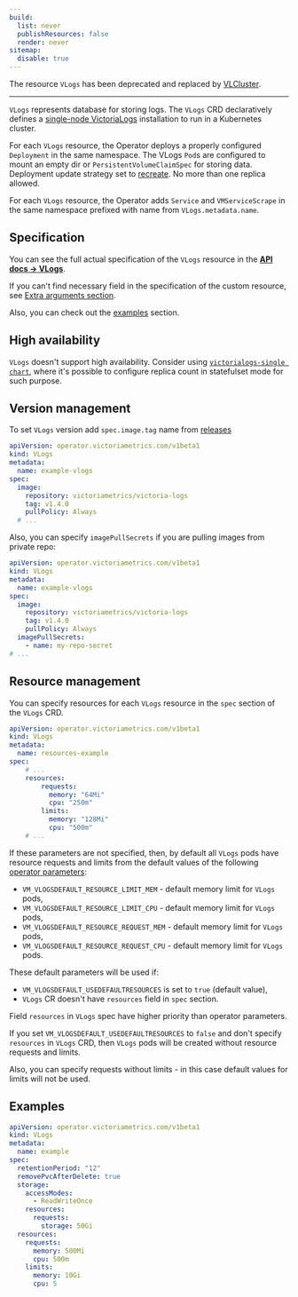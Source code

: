 ```yaml
---
build:
  list: never
  publishResources: false
  render: never
sitemap:
  disable: true
---
```


The resource `VLogs` has been deprecated and replaced by [VLCluster](https://docs.victoriametrics.com/operator/resources/vlcluster/).

---

`VLogs` represents database for storing logs.
The `VLogs` CRD declaratively defines a [single-node VictoriaLogs](https://docs.victoriametrics.com/victorialogs/)
installation to run in a Kubernetes cluster.

For each `VLogs` resource, the Operator deploys a properly configured `Deployment` in the same namespace.
The VLogs `Pod`s are configured to mount an empty dir or `PersistentVolumeClaimSpec` for storing data.
Deployment update strategy set to [recreate](https://kubernetes.io/docs/concepts/workloads/controllers/deployment/#recreate-deployment).
No more than one replica allowed.

For each `VLogs` resource, the Operator adds `Service` and `VMServiceScrape` in the same namespace prefixed with name from `VLogs.metadata.name`.

## Specification

You can see the full actual specification of the `VLogs` resource in the **[API docs -> VLogs](https://docs.victoriametrics.com/operator/api/#vlogs)**.

If you can't find necessary field in the specification of the custom resource,
see [Extra arguments section](https://docs.victoriametrics.com/operator/resources/#extra-arguments).

Also, you can check out the [examples](#examples) section.

## High availability

`VLogs` doesn't support high availability. Consider using [`victorialogs-single chart`](https://docs.victoriametrics.com/helm/victorialogs-single/), where it's possible to configure replica count in statefulset mode for such purpose.

## Version management

To set `VLogs` version add `spec.image.tag` name from [releases](https://github.com/VictoriaMetrics/VictoriaMetrics/releases)

```yaml
apiVersion: operator.victoriametrics.com/v1beta1
kind: VLogs
metadata:
  name: example-vlogs
spec:
  image:
    repository: victoriametrics/victoria-logs
    tag: v1.4.0
    pullPolicy: Always
  # ...
```

Also, you can specify `imagePullSecrets` if you are pulling images from private repo:

```yaml
apiVersion: operator.victoriametrics.com/v1beta1
kind: VLogs
metadata:
  name: example-vlogs
spec:
  image:
    repository: victoriametrics/victoria-logs
    tag: v1.4.0
    pullPolicy: Always
  imagePullSecrets:
    - name: my-repo-secret
# ...
```

## Resource management

You can specify resources for each `VLogs` resource in the `spec` section of the `VLogs` CRD.

```yaml
apiVersion: operator.victoriametrics.com/v1beta1
kind: VLogs
metadata:
  name: resources-example
spec:
    # ...
    resources:
        requests:
          memory: "64Mi"
          cpu: "250m"
        limits:
          memory: "128Mi"
          cpu: "500m"
    # ...
```

If these parameters are not specified, then,
by default all `VLogs` pods have resource requests and limits from the default values of the following [operator parameters](https://docs.victoriametrics.com/operator/configuration):

- `VM_VLOGSDEFAULT_RESOURCE_LIMIT_MEM` - default memory limit for `VLogs` pods,
- `VM_VLOGSDEFAULT_RESOURCE_LIMIT_CPU` - default memory limit for `VLogs` pods,
- `VM_VLOGSDEFAULT_RESOURCE_REQUEST_MEM` - default memory limit for `VLogs` pods,
- `VM_VLOGSDEFAULT_RESOURCE_REQUEST_CPU` - default memory limit for `VLogs` pods.

These default parameters will be used if:

- `VM_VLOGSDEFAULT_USEDEFAULTRESOURCES` is set to `true` (default value),
- `VLogs` CR doesn't have `resources` field in `spec` section.

Field `resources` in `VLogs` spec have higher priority than operator parameters.

If you set `VM_VLOGSDEFAULT_USEDEFAULTRESOURCES` to `false` and don't specify `resources` in `VLogs` CRD,
then `VLogs` pods will be created without resource requests and limits.

Also, you can specify requests without limits - in this case default values for limits will not be used.

## Examples

```yaml
apiVersion: operator.victoriametrics.com/v1beta1
kind: VLogs
metadata:
  name: example
spec:
  retentionPeriod: "12"
  removePvcAfterDelete: true
  storage:
    accessModes:
      - ReadWriteOnce
    resources:
      requests:
        storage: 50Gi
  resources:
    requests:
      memory: 500Mi
      cpu: 500m
    limits:
      memory: 10Gi
      cpu: 5
```
